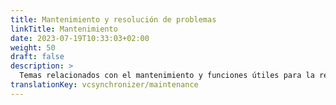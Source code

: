 ```yaml
---
title: Mantenimiento y resolución de problemas
linkTitle: Mantenimiento
date: 2023-07-19T10:33:03+02:00
weight: 50
draft: false
description: >
  Temas relacionados con el mantenimiento y funciones útiles para la resolución de problemas.
translationKey: vcsynchronizer/maintenance  
---
```

